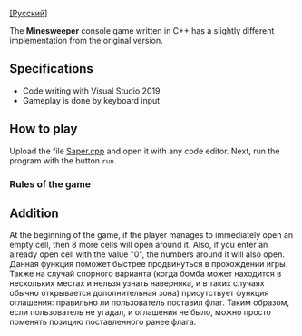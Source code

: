 [[Русский]](https://github.com/kawatash1/SaperTheGame/blob/main/README-ru.md)

The **Minesweeper** console game written in C++ has a slightly different implementation from the original version.


Specifications
---
* Code writing with Visual Studio 2019
* Gameplay is done by keyboard input


How to play
---
Upload the file [Saper.cpp](https://github.com/kawatash1/SaperTheGame/blob/main/Saper.cpp) and open it with any code editor. Next, run the program with the button `run`.

### Rules of the game



Addition
---
At the beginning of the game, if the player manages to immediately open an empty cell, then 8 more cells will open around it. Also, if you enter an already open cell with the value "0", the numbers around it will also open. Данная функция поможет быстрее продвинуться в прохождении игры. Также на случай спорного варианта (когда бомба может находится в нескольких местах и нельзя узнать наверняка, и в таких случаях обычно открывается дополнительная зона) присутствует функция оглашения: правильно ли пользователь поставил флаг. Таким образом, если пользователь не угадал, и оглашения не было, можно просто поменять позицию поставленного ранее флага. 
